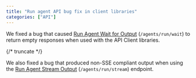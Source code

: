 ```yaml
---
title: "Run agent API bug fix in client libraries"
categories: ["API"]
---
```


We fixed a bug that caused [Run Agent Wait for Output](../api/client-api/agents/create-and-wait-run)
(`/agents/run/wait`) to return empty responses when used with the API Client
libraries.

{/* truncate */}

We also fixed a bug that produced non-SSE compliant output when
using the [Run Agent Stream Output](../api/client-api/agents/create-and-stream-run)
(`/agents/run/stream`) endpoint. 